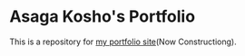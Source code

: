 # Asaga Kosho's Portfolio
This is a repository for [my portfolio site](https://asagakosho.jp/)(Now Constructiong).

